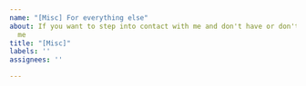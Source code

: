 ```yaml
---
name: "[Misc] For everything else"
about: If you want to step into contact with me and don't have or don't want to email
  me
title: "[Misc]"
labels: ''
assignees: ''

---
```



